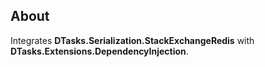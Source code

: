 ## About

Integrates **DTasks.Serialization.StackExchangeRedis** with **DTasks.Extensions.DependencyInjection**.